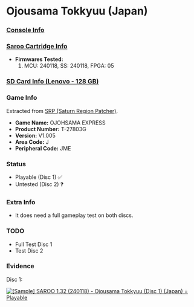 # Ojousama Tokkyuu (Japan)

### [Console Info](../../../../../Info/Consoles/VA13/README.md)

### [Saroo Cartridge Info](../../../../../Info/Cartridges/RetroGameParadiseStore/1.32F/README.md)

- <b>Firmwares Tested:</b>
  1. MCU: 240118, SS: 240118, FPGA: 05

### [SD Card Info (Lenovo - 128 GB)](../../../../../Info/SdCards/Lenovo/128GB/fat32/README.md)

### Game Info

Extracted from [SRP (Saturn Region Patcher)](https://segaxtreme.net/resources/saturn-region-patcher.81/download).

- <b>Game Name:</b> OJOHSAMA EXPRESS
- <b>Product Number:</b> T-27803G
- <b>Version:</b> V1.005
- <b>Area Code:</b> J
- <b>Peripheral Code:</b> JME

### Status

- Playable (Disc 1) :white_check_mark:
- Untested (Disc 2) :question:

### Extra Info

- It does need a full gameplay test on both discs.

### TODO

- Full Test Disc 1
- Test Disc 2

### Evidence

Disc 1:

[![[Sample] SAROO 1.32 (240118) - Ojousama Tokkyuu (Disc 1) (Japan) = Playable](https://img.youtube.com/vi/xZnQg1E4GQI/0.jpg)](https://www.youtube.com/watch?v=xZnQg1E4GQI)
